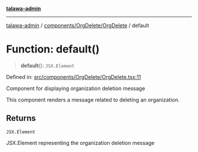 [**talawa-admin**](../../../../README.md)

***

[talawa-admin](../../../../README.md) / [components/OrgDelete/OrgDelete](../README.md) / default

# Function: default()

> **default**(): `JSX.Element`

Defined in: [src/components/OrgDelete/OrgDelete.tsx:11](https://github.com/gautam-divyanshu/talawa-admin/blob/334f0f7773e45df65600a1da08d00c41806347e4/src/components/OrgDelete/OrgDelete.tsx#L11)

Component for displaying organization deletion message

This component renders a message related to deleting an organization.

## Returns

`JSX.Element`

JSX.Element representing the organization deletion message
